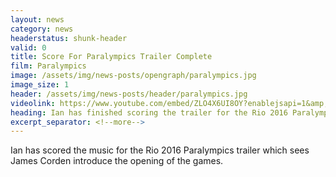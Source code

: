 ```yaml
---
layout: news
category: news
headerstatus: shunk-header
valid: 0
title: Score For Paralympics Trailer Complete
film: Paralympics
image: /assets/img/news-posts/opengraph/paralympics.jpg
image_size: 1
header: /assets/img/news-posts/header/paralympics.jpg
videolink: https://www.youtube.com/embed/ZLO4X6UI8OY?enablejsapi=1&amp;controls=0&amp;&amp;rel=0&amp;showinfo=0&amp;autohide=1&amp;modestbranding=1
heading: Ian has finished scoring the trailer for the Rio 2016 Paralympics Games for Channel 4
excerpt_separator: <!--more-->
---
```


Ian has scored the music for the Rio 2016 Paralympics trailer which sees James Corden introduce the opening of the games.<!--more-->
<br/><br/>